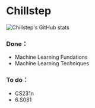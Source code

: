 # Chillstep
![Chillstep's GitHub stats](https://github-readme-stats.vercel.app/api?username=Chillstepp&bg_color=30,5ee7df,b490ca&title_color=000&text_color=fff&show_icons=true)

### Done：
 - Machine Learning Fundations
 - Machine Learning Techniques

### To do：
 - CS231n
 - 6.S081
